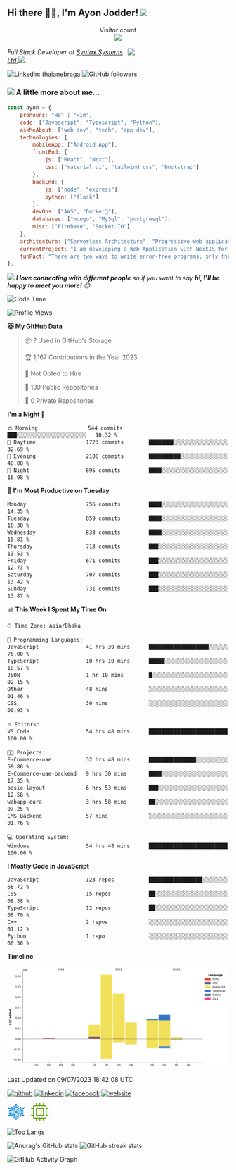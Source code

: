
<h2>Hi there 👋🏻, I'm Ayon Jodder! <img src="https://media.giphy.com/media/12oufCB0MyZ1Go/giphy.gif" width="50"></h2>

<p align="center"> 
  Visitor count<br>
  <img src="https://profile-counter.glitch.me/AyonJD/count.svg" />
</p>

<img align='right' src="https://media.giphy.com/media/M9gbBd9nbDrOTu1Mqx/giphy.gif" width="230">
<p><em>Full Stack Developer at <a href="#">Syntax Systems Ltd.</a><img src="https://media.giphy.com/media/WUlplcMpOCEmTGBtBW/giphy.gif" width="30"> 
</em></p>

<!-- ![A MERN Stack Developer](https://raw.githubusercontent.com/AyonJD/AyonJD/main/cover.jpg) -->

[![Linkedin: thaianebraga](https://img.shields.io/badge/-ayon-blue?style=flat-square&logo=Linkedin&logoColor=white&link=https://www.linkedin.com/in/ayon-jodder/)](https://www.linkedin.com/in/ayon-jodder/)
![GitHub followers](https://img.shields.io/github/followers/AyonJD?label=Follow&style=social)

### <img src="https://media.giphy.com/media/VgCDAzcKvsR6OM0uWg/giphy.gif" width="50"> A little more about me... 

```javascript
const ayon = {
    pronouns: "He" | "Him",
    code: ["Javascript", "Typescript", "Python"],
    askMeAbout: ["web dev", "tech", "app dev"],
    technologies: {
        mobileApp: ["Android App"],
        frontEnd: {
            js: ["React", "Next"],
            css: ["material ui", "tailwind css", "bootstrap"]
        },
        backEnd: {
            js: ["node", "express"],
            python: ["flask"]
        },
        devOps: ["AWS", "Docker🐳"],
        databases: ["mongo", "MySql", "postgresql"],
        misc: ["Firebase", "Socket.IO"]
    },
    architecture: ["Serverless Architecture", "Progressive web applications", "Single page applications"],
    currentProject: "I am developing a Web Application with NextJS for Syntax Systems Ltd."
    funFact: "There are two ways to write error-free programs; only the third one works"
};
```
<img src="https://media.giphy.com/media/LnQjpWaON8nhr21vNW/giphy.gif" width="60"> <em><b>I love connecting with different people</b> so if you want to say <b>hi, I'll be happy to meet you more!</b> 😊</em>

<!--START_SECTION:waka-->
![Code Time](http://img.shields.io/badge/Code%20Time-358%20hrs%2054%20mins-blue)

![Profile Views](http://img.shields.io/badge/Profile%20Views-39-blue)

**🐱 My GitHub Data** 

> 📦 ? Used in GitHub's Storage 
 > 
> 🏆 1,167 Contributions in the Year 2023
 > 
> 🚫 Not Opted to Hire
 > 
> 📜 139 Public Repositories 
 > 
> 🔑 0 Private Repositories 
 > 
**I'm a Night 🦉** 

```text
🌞 Morning                544 commits         ███░░░░░░░░░░░░░░░░░░░░░░   10.32 % 
🌆 Daytime                1723 commits        ████████░░░░░░░░░░░░░░░░░   32.69 % 
🌃 Evening                2108 commits        ██████████░░░░░░░░░░░░░░░   40.00 % 
🌙 Night                  895 commits         ████░░░░░░░░░░░░░░░░░░░░░   16.98 % 
```
📅 **I'm Most Productive on Tuesday** 

```text
Monday                   756 commits         ████░░░░░░░░░░░░░░░░░░░░░   14.35 % 
Tuesday                  859 commits         ████░░░░░░░░░░░░░░░░░░░░░   16.30 % 
Wednesday                833 commits         ████░░░░░░░░░░░░░░░░░░░░░   15.81 % 
Thursday                 713 commits         ███░░░░░░░░░░░░░░░░░░░░░░   13.53 % 
Friday                   671 commits         ███░░░░░░░░░░░░░░░░░░░░░░   12.73 % 
Saturday                 707 commits         ███░░░░░░░░░░░░░░░░░░░░░░   13.42 % 
Sunday                   731 commits         ███░░░░░░░░░░░░░░░░░░░░░░   13.87 % 
```


📊 **This Week I Spent My Time On** 

```text
🕑︎ Time Zone: Asia/Dhaka

💬 Programming Languages: 
JavaScript               41 hrs 39 mins      ███████████████████░░░░░░   76.00 % 
TypeScript               10 hrs 10 mins      █████░░░░░░░░░░░░░░░░░░░░   18.57 % 
JSON                     1 hr 10 mins        █░░░░░░░░░░░░░░░░░░░░░░░░   02.15 % 
Other                    48 mins             ░░░░░░░░░░░░░░░░░░░░░░░░░   01.46 % 
CSS                      30 mins             ░░░░░░░░░░░░░░░░░░░░░░░░░   00.93 % 

🔥 Editors: 
VS Code                  54 hrs 48 mins      █████████████████████████   100.00 % 

🐱‍💻 Projects: 
E-Commerce-uae           32 hrs 48 mins      ███████████████░░░░░░░░░░   59.86 % 
E-Commerce-uae-backend   9 hrs 30 mins       ████░░░░░░░░░░░░░░░░░░░░░   17.35 % 
basic-layout             6 hrs 53 mins       ███░░░░░░░░░░░░░░░░░░░░░░   12.58 % 
webapp-cura              3 hrs 58 mins       ██░░░░░░░░░░░░░░░░░░░░░░░   07.25 % 
CMS Backend              57 mins             ░░░░░░░░░░░░░░░░░░░░░░░░░   01.76 % 

💻 Operating System: 
Windows                  54 hrs 48 mins      █████████████████████████   100.00 % 
```

**I Mostly Code in JavaScript** 

```text
JavaScript               123 repos           █████████████████░░░░░░░░   68.72 % 
CSS                      15 repos            ██░░░░░░░░░░░░░░░░░░░░░░░   08.38 % 
TypeScript               12 repos            ██░░░░░░░░░░░░░░░░░░░░░░░   06.70 % 
C++                      2 repos             ░░░░░░░░░░░░░░░░░░░░░░░░░   01.12 % 
Python                   1 repo              ░░░░░░░░░░░░░░░░░░░░░░░░░   00.56 % 
```



**Timeline**

![Lines of Code chart](https://raw.githubusercontent.com/AyonJD/AyonJD/master/assets/bar_graph.png)


 Last Updated on 09/07/2023 18:42:08 UTC
<!--END_SECTION:waka-->


[<img src='https://cdn.jsdelivr.net/npm/simple-icons@3.0.1/icons/github.svg' alt='github' height='40'>](https://github.com/AyonJD)  [<img src='https://cdn.jsdelivr.net/npm/simple-icons@3.0.1/icons/linkedin.svg' alt='linkedin' height='40'>](https://www.linkedin.com/in/ayon-jodder/)  [<img src='https://cdn.jsdelivr.net/npm/simple-icons@3.0.1/icons/facebook.svg' alt='facebook' height='40'>](https://www.facebook.com/ayon.jodder.75)  [<img src='https://cdn.jsdelivr.net/npm/simple-icons@3.0.1/icons/icloud.svg' alt='website' height='40'>](https://ayon-jodder-portfolio.web.app/)  

<a href='https://archiveprogram.github.com/'><img src='https://raw.githubusercontent.com/acervenky/animated-github-badges/master/assets/acbadge.gif' width='40' height='40'></a> <a href='https://docs.github.com/en/developers'><img src='https://raw.githubusercontent.com/acervenky/animated-github-badges/master/assets/devbadge.gif' width='40' height='40'></a> 

[![Top Langs](https://github-readme-stats.vercel.app/api/top-langs/?username=AyonJD&theme=cobalt)](https://github.com/anuraghazra/github-readme-stats)

![Anurag's GitHub stats](https://github-readme-stats.vercel.app/api?username=AyonJD&show_icons=true&theme=cobalt) ![GitHub streak stats](https://github-readme-streak-stats.herokuapp.com/?user=AyonJD&theme=cobalt)  

![GitHub Activity Graph](https://activity-graph.herokuapp.com/graph?username=AyonJD&theme=cobalt)  



